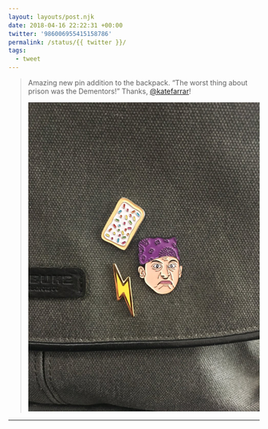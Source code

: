 ```yaml
---
layout: layouts/post.njk
date: 2018-04-16 22:22:31 +00:00
twitter: '986006955415158786'
permalink: /status/{{ twitter }}/
tags: 
  - tweet
---
```


> Amazing new pin addition to the backpack. “The worst thing about prison was the Dementors!” Thanks, [@katefarrar](https://twitter.com/katefarrar)! 
> 
> ![Closeup shot of a backpack with three enamel pins: a strawberry Pop Tart, a gold lightning bolt, and the Michael Scott character "Prison Mike" from the Office.](/img/986006955415158786-Da7_5fMVMAAx1e0.jpg)

---
